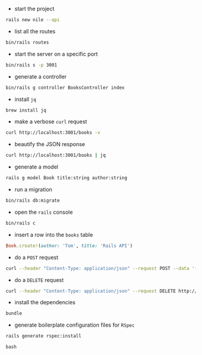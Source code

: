 - start the project
```bash
rails new nile --api
```

- list all the routes
```bash
bin/rails routes
```

- start the server on a specific port
```bash
bin/rails s -p 3001
```

- generate a controller
```bash
bin/rails g controller BooksController index
```

- install `jq`
```bash
brew install jq
```

- make a verbose `curl` request
```bash
curl http://localhost:3001/books -v
```

- beautify the JSON response
```bash
curl http://localhost:3001/books | jq
```

- generate a model
```bash
rails g model Book title:string author:string
```

- run a migration
```bash
bin/rails db:migrate
```

- open the `rails` console
```bash
bin/rails c
```

- insert a row into the `books` table
```ruby
Book.create!(author: 'Tom', title: 'Rails API')
```

- do a `POST` request

```bash
curl --header "Content-Type: application/json" --request POST --data '{"author": "Dan Alexe", "title": "Dacopatia"}' http://localhost:3001/books -v
```

- do a `DELETE` request
```bash
curl --header "Content-Type: application/json" --request DELETE http://localhost:3001/books/1 -v
```

- install the dependencies
```bash
bundle
```

- generate boilerplate configuration files for `RSpec`
```bash
rails generate rspec:install
```
```bash```